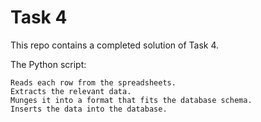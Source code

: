 # Task 4
This repo contains a completed solution of Task 4.

The Python script:

    Reads each row from the spreadsheets.
    Extracts the relevant data.
    Munges it into a format that fits the database schema.
    Inserts the data into the database.
